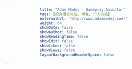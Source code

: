 ---
                title: "Adam Madej - Gameplay Animator"
                tags: [投资组合网站, 博客, 个人网站]
                externalUrl: "http://www.adammadej.com/"
                weight: 64
                showDate: false
                showAuthor: false
                showReadingTime: false
                showEdit: false
                showLikes: false
                showViews: false
                layoutBackgroundHeaderSpace: false
                ---


